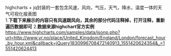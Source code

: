 highcharts + jq封装的一套包含风速，风向，气压，天气，降水，温度一体的天气可视化报表图   
1.**下载下来展示的内容只有风速跟风向，其余的部分代码注释掉，打开注释，重新遍历数据即可**
2.**数据来源highchart官方实例** https://www.highcharts.com/samples/data/jsonp.php?url=http://www.yr.no/place/United_Kingdom/England/London/forecast_hour_by_hour.xml&callback=jQuery1830996708472140913_1551420624354&_=1551420624413

